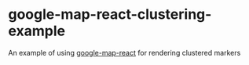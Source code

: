 # google-map-react-clustering-example
An example of using [google-map-react](https://github.com/google-map-react/google-map-react) for rendering clustered markers
